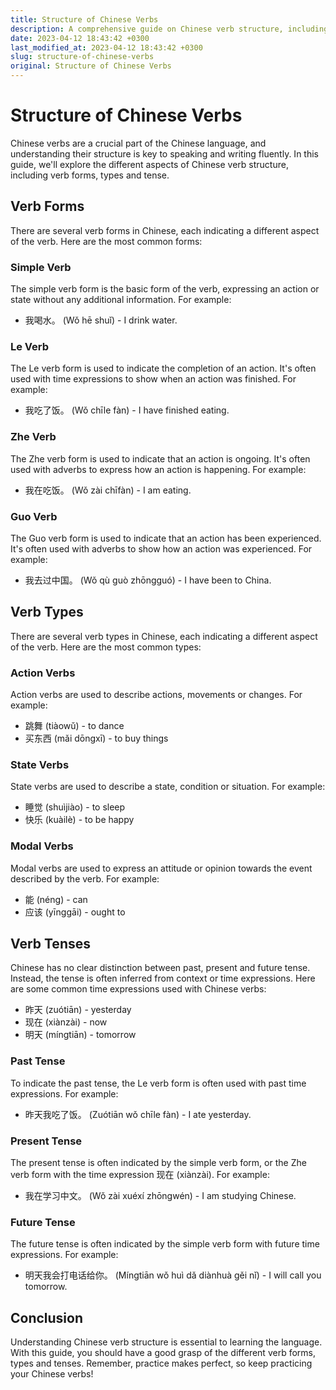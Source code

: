 ```yaml
---
title: Structure of Chinese Verbs
description: A comprehensive guide on Chinese verb structure, including verb forms, types and tense.
date: 2023-04-12 18:43:42 +0300
last_modified_at: 2023-04-12 18:43:42 +0300
slug: structure-of-chinese-verbs
original: Structure of Chinese Verbs
---
```

# Structure of Chinese Verbs

Chinese verbs are a crucial part of the Chinese language, and understanding their structure is key to speaking and writing fluently. In this guide, we'll explore the different aspects of Chinese verb structure, including verb forms, types and tense.

## Verb Forms

There are several verb forms in Chinese, each indicating a different aspect of the verb. Here are the most common forms:

### Simple Verb

The simple verb form is the basic form of the verb, expressing an action or state without any additional information. For example:

- 我喝水。 (Wǒ hē shuǐ) - I drink water.

### Le Verb

The Le verb form is used to indicate the completion of an action. It's often used with time expressions to show when an action was finished. For example:

- 我吃了饭。 (Wǒ chīle fàn) - I have finished eating.

### Zhe Verb

The Zhe verb form is used to indicate that an action is ongoing. It's often used with adverbs to express how an action is happening. For example:

- 我在吃饭。 (Wǒ zài chīfàn) - I am eating.

### Guo Verb

The Guo verb form is used to indicate that an action has been experienced. It's often used with adverbs to show how an action was experienced. For example:

- 我去过中国。 (Wǒ qù guò zhōngguó) - I have been to China.

## Verb Types

There are several verb types in Chinese, each indicating a different aspect of the verb. Here are the most common types:

### Action Verbs

Action verbs are used to describe actions, movements or changes. For example:

- 跳舞 (tiàowǔ) - to dance
- 买东西 (mǎi dōngxī) - to buy things

### State Verbs

State verbs are used to describe a state, condition or situation. For example:

- 睡觉 (shuìjiào) - to sleep
- 快乐 (kuàilè) - to be happy

### Modal Verbs

Modal verbs are used to express an attitude or opinion towards the event described by the verb. For example:

- 能 (néng) - can
- 应该 (yīnggāi) - ought to

## Verb Tenses

Chinese has no clear distinction between past, present and future tense. Instead, the tense is often inferred from context or time expressions. Here are some common time expressions used with Chinese verbs:

- 昨天 (zuótiān) - yesterday
- 现在 (xiànzài) - now
- 明天 (míngtiān) - tomorrow

### Past Tense

To indicate the past tense, the Le verb form is often used with past time expressions. For example:

- 昨天我吃了饭。 (Zuótiān wǒ chīle fàn) - I ate yesterday.

### Present Tense

The present tense is often indicated by the simple verb form, or the Zhe verb form with the time expression 现在 (xiànzài). For example:

- 我在学习中文。 (Wǒ zài xuéxí zhōngwén) - I am studying Chinese.

### Future Tense

The future tense is often indicated by the simple verb form with future time expressions. For example:

- 明天我会打电话给你。 (Míngtiān wǒ huì dǎ diànhuà gěi nǐ) - I will call you tomorrow.

## Conclusion

Understanding Chinese verb structure is essential to learning the language. With this guide, you should have a good grasp of the different verb forms, types and tenses. Remember, practice makes perfect, so keep practicing your Chinese verbs!